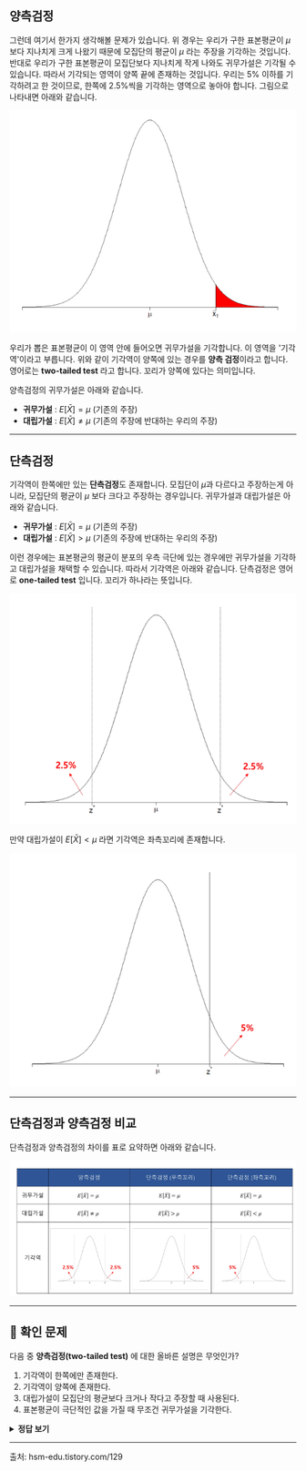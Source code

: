 ## 양측검정

그런데 여기서 한가지 생각해볼 문제가 있습니다. 위 경우는 우리가 구한 표본평균이 $\mu$ 보다 지나치게 크게 나왔기 때문에 모집단의 평균이 $\mu$ 라는 주장을 기각하는 것입니다. 반대로 우리가 구한 표본평균이 모집단보다 지나치게 작게 나와도 귀무가설은 기각될 수 있습니다. 따라서 기각되는 영역이 양쪽 끝에 존재하는 것입니다. 우리는 5% 이하를 기각하려고 한 것이므로, 한쪽에 2.5%씩을 기각하는 영역으로 놓아야 합니다. 그림으로 나타내면 아래와 같습니다.

![그림05](그림05.png)

우리가 뽑은 표본평균이 이 영역 안에 들어오면 귀무가설을 기각합니다. 이 영역을 '기각역'이라고 부릅니다. 위와 같이 기각역이 양쪽에 있는 경우를 **양측 검정**이라고 합니다. 영어로는 **two-tailed test** 라고 합니다. 꼬리가 양쪽에 있다는 의미입니다.

양측검정의 귀무가설은 아래와 같습니다.

- **귀무가설** : $E[\bar{X}] = \mu$ (기존의 주장)
- **대립가설** : $E[\bar{X}] \neq \mu$ (기존의 주장에 반대하는 우리의 주장)

---

## 단측검정

기각역이 한쪽에만 있는 **단측검정**도 존재합니다. 모집단이 $\mu$과 다르다고 주장하는게 아니라, 모집단의 평균이 $\mu$ 보다 크다고 주장하는 경우입니다. 귀무가설과 대립가설은 아래와 같습니다.

- **귀무가설** : $E[\bar{X}] = \mu$ (기존의 주장)
- **대립가설** : $E[\bar{X}] > \mu$ (기존의 주장에 반대하는 우리의 주장)

이런 경우에는 표본평균의 평균이 분포의 우측 극단에 있는 경우에만 귀무가설을 기각하고 대립가설을 채택할 수 있습니다. 따라서 기각역은 아래와 같습니다. 단측검정은 영어로 **one-tailed test** 입니다. 꼬리가 하나라는 뜻입니다.

![그림06](그림06.png)

만약 대립가설이 $E[\bar{X}] < \mu$ 라면 기각역은 좌측꼬리에 존재합니다.

![그림07](그림07.png)

---

## 단측검정과 양측검정 비교

단측검정과 양측검정의 차이를 표로 요약하면 아래와 같습니다.

![그림08](그림08.png)

---

## 📌 확인 문제

다음 중 **양측검정(two-tailed test)** 에 대한 올바른 설명은 무엇인가?

1. 기각역이 한쪽에만 존재한다.
2. 기각역이 양쪽에 존재한다.
3. 대립가설이 모집단의 평균보다 크거나 작다고 주장할 때 사용된다.
4. 표본평균이 극단적인 값을 가질 때 무조건 귀무가설을 기각한다.

<details>
<summary><b>정답 보기</b></summary>

**정답: 2. 기각역이 양쪽에 존재한다.**

</details>

---

출처: hsm-edu.tistory.com/129

